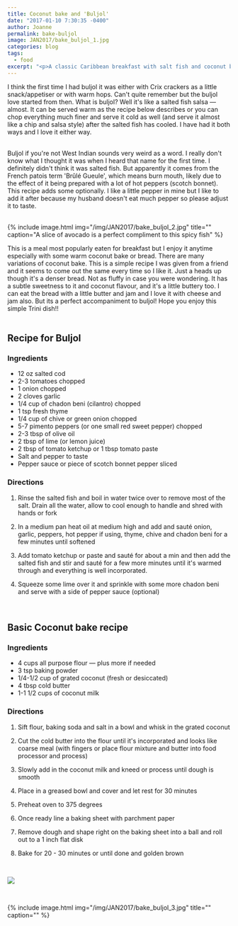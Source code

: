 ```yaml
---
title: Coconut bake and 'Buljol'
date: "2017-01-10 7:30:35 -0400"
author: Joanne
permalink: bake-buljol
image: JAN2017/bake_buljol_1.jpg
categories: blog
tags:
  - food
excerpt: "<p>A classic Caribbean breakfast with salt fish and coconut bread</p>"
---
```


I think the first time I had buljol it was either with Crix crackers as a little snack/appetiser or with warm hops. Can't quite remember but the buljol love started from then. What is buljol? Well it's like a salted fish salsa &mdash; almost.  It can be served warm as the recipe below describes or you can chop everything much finer and serve it cold as well (and serve it almost like a chip and salsa style) after the salted fish has cooled. I have had it both ways and I love it either way.
<br>
<br>

Buljol if you're not West Indian sounds very weird as a word. I really don't know what I thought it was when I heard that name for the first time.  I definitely didn't think it was salted fish.  But apparently it comes from the French patois term 'Brûlé Gueule', which means burn mouth, likely due to the effect of it being prepared with a lot of hot peppers (scotch bonnet). This recipe  adds some optionally.  I like a little pepper in mine but I like to add it after because my husband doesn't eat much pepper so please adjust it to taste.
<br><br>

{% include image.html
            img="/img/JAN2017/bake_buljol_2.jpg"
            title=""
            caption="A slice of avocado is a perfect compliment to this spicy fish" %}

This is a meal most popularly eaten for breakfast but I enjoy it anytime especially with some warm coconut bake or bread.  There are many variations of coconut bake. This is a simple recipe I was given from a friend and it seems to come out the same every time so I like it.  Just a heads up though it's a denser bread. Not as fluffy in case you were wondering.  It has a subtle sweetness to it and coconut flavour, and it's a little buttery too. I can eat the bread with a little butter and jam and I love it with cheese and jam also.  But its a perfect accompaniment to buljol! Hope you enjoy this simple Trini dish!!
<br><br>


## Recipe for Buljol

### Ingredients

* 12 oz salted cod
* 2-3 tomatoes chopped
* 1 onion chopped
* 2 cloves garlic
* 1/4 cup of chadon beni (cilantro) chopped
* 1 tsp fresh thyme
* 1/4 cup of chive or green onion chopped
* 5-7 pimento peppers (or one small red sweet pepper) chopped
* 2-3 tbsp of olive oil
* 2 tbsp of lime (or lemon juice)
* 2 tbsp of tomato ketchup or 1 tbsp tomato paste
* Salt and pepper to taste
* Pepper sauce or piece of scotch bonnet pepper sliced

### Directions

1. Rinse the salted fish and boil in water twice over to remove most of the salt. Drain all the water, allow to cool enough to handle and shred with hands or fork

1. In a medium pan heat oil at medium high and add and sauté onion, garlic, peppers, hot pepper if using, thyme, chive and chadon beni for a few minutes until softened

1. Add tomato ketchup or paste and sauté for about a min and then add the salted fish and stir and sauté for a few more minutes until it's warmed through and everything is well incorporated.  

1. Squeeze some lime over it and sprinkle with some more chadon beni and serve with a side of pepper sauce (optional)
<br>

## Basic Coconut bake recipe

### Ingredients

* 4 cups all purpose flour &mdash; plus more if needed
* 3 tsp baking powder
* 1/4-1/2 cup of grated coconut (fresh or desiccated)
* 4 tbsp cold butter
* 1-1 1/2 cups of coconut milk

### Directions  

1. Sift flour, baking soda and salt in a bowl and whisk in the grated coconut

1. Cut the cold butter into the flour until it's incorporated and looks like coarse meal (with fingers or place flour mixture and butter into food processor and process)

1. Slowly add in the coconut milk and kneed or process until dough is smooth

1. Place in a greased bowl and cover and let rest for 30 minutes

1. Preheat oven to 375 degrees

1. Once ready line a baking sheet with  parchment paper

1. Remove dough and shape right on the baking sheet into a ball and roll out to a 1 inch flat disk

1. Bake for 20 - 30 minutes or until done and golden brown

<br>

<p class="apple__news__logo"><a href="https://apple.news/TKVtoVhGUQSuiufA4bqI-gg"><img src="{{ basesite.url }}/img/apple_news.svg" /></a></p>
<br>

{% include image.html
            img="/img/JAN2017/bake_buljol_3.jpg"
            title=""
            caption="" %}
